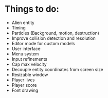 # Things to do:
* Alien entity
* Timing
* Particles (Background, motion, destruction)
* Improve collision detection and resolution
* Editor mode for custom models
* User interface
* Menu system
* Input refinements
* Cap max velocity
* Decouple entity coordinates from screen size
* Resizable window
* Player lives
* Player score
* Font drawing
